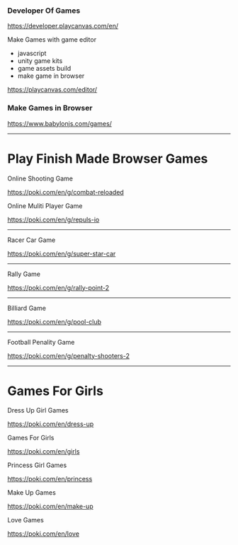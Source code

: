 ### Developer Of Games

https://developer.playcanvas.com/en/

Make Games with game editor

- javascript
- unity game kits 
- game assets build
- make game in browser

https://playcanvas.com/editor/



### Make Games in Browser 

https://www.babylonjs.com/games/



----------



# Play Finish Made Browser Games 




Online Shooting Game 

https://poki.com/en/g/combat-reloaded




Online Muliti Player Game

https://poki.com/en/g/repuls-io


----------


Racer Car Game

https://poki.com/en/g/super-star-car



----------


Rally Game

https://poki.com/en/g/rally-point-2


----------


Billiard Game

https://poki.com/en/g/pool-club



----------


Football Penality Game 

https://poki.com/en/g/penalty-shooters-2


----------

# Games For Girls 

Dress Up Girl Games 

https://poki.com/en/dress-up


Games For Girls 


https://poki.com/en/girls


Princess Girl Games 


https://poki.com/en/princess


Make Up Games 

https://poki.com/en/make-up


Love Games 

https://poki.com/en/love
